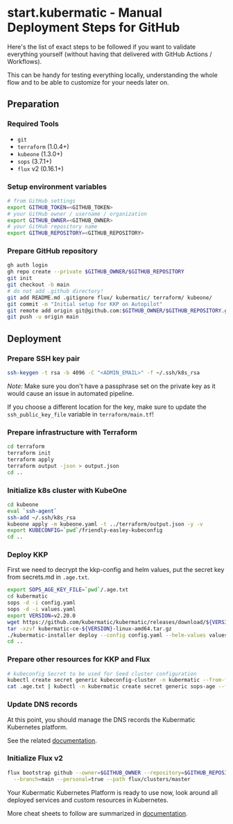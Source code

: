 # start.kubermatic - Manual Deployment Steps for GitHub

Here's the list of exact steps to be followed if you want to validate everything yourself
(without having that delivered with GitHub Actions / Workflows).

This can be handy for testing everything locally, understanding the whole flow and to be able to customize
for your needs later on.

## Preparation

### Required Tools

 * `git`
 * `terraform` (1.0.4+)
 * `kubeone` (1.3.0+)
 * `sops` (3.7.1+)
 * `flux` v2 (0.16.1+)

### Setup environment variables

```bash
# from GitHub settings
export GITHUB_TOKEN=<GITHUB_TOKEN>
# your GitHub owner / username / organization
export GITHUB_OWNER=<GITHUB_OWNER>
# your GitHub repository name
export GITHUB_REPOSITORY=<GITHUB_REPOSITORY>
```

### Prepare GitHub repository

```bash
gh auth login
gh repo create --private $GITHUB_OWNER/$GITHUB_REPOSITORY
git init
git checkout -b main
# do not add .github directory!
git add README.md .gitignore flux/ kubermatic/ terraform/ kubeone/
git commit -m "Initial setup for KKP on Autopilot"
git remote add origin git@github.com:$GITHUB_OWNER/$GITHUB_REPOSITORY.git
git push -u origin main
```

## Deployment

### Prepare SSH key pair

```bash
ssh-keygen -t rsa -b 4096 -C "<ADMIN_EMAIL>" -f ~/.ssh/k8s_rsa
```

_*Note*:_ Make sure you don't have a passphrase set on the private key as it would cause an issue in automated pipeline.

If you choose a different location for the key, make sure to update the `ssh_public_key_file` variable in `terraform/main.tf`!

### Prepare infrastructure with Terraform

```bash
cd terraform
terraform init
terraform apply
terraform output -json > output.json
cd ..
```

### Initialize k8s cluster with KubeOne

```bash
cd kubeone
eval `ssh-agent`
ssh-add ~/.ssh/k8s_rsa
kubeone apply -m kubeone.yaml -t ../terraform/output.json -y -v
export KUBECONFIG=`pwd`/friendly-easley-kubeconfig
cd ..
```

### Deploy KKP

First we need to decrypt the kkp-config and helm values, put the secret key from secrets.md in `.age.txt`.

```bash
export SOPS_AGE_KEY_FILE=`pwd`/.age.txt
cd kubermatic
sops -d -i config.yaml
sops -d -i values.yaml
export VERSION=v2.20.0
wget https://github.com/kubermatic/kubermatic/releases/download/${VERSION}/kubermatic-ce-${VERSION}-linux-amd64.tar.gz
tar -xzvf kubermatic-ce-${VERSION}-linux-amd64.tar.gz
./kubermatic-installer deploy --config config.yaml --helm-values values.yaml --storageclass azure
cd ..
```

### Prepare other resources for KKP and Flux

```bash
# kubeconfig Secret to be used for Seed cluster configuration
kubectl create secret generic kubeconfig-cluster -n kubermatic --from-file=kubeconfig=`pwd`/kubeone/friendly-easley-kubeconfig --dry-run=client -o yaml | kubectl apply -f -
cat .age.txt | kubectl -n kubermatic create secret generic sops-age --from-file=age.agekey=/dev/stdin --dry-run=client -o yaml | kubectl apply -f -
```

### Update DNS records

At this point, you should manage the DNS records the Kubermatic Kubernetes platform.

See the related [documentation](https://docs.kubermatic.com/kubermatic/master/guides/installation/install_kkp_ce/#create-dns-records).

### Initialize Flux v2

```bash
flux bootstrap github --owner=$GITHUB_OWNER --repository=$GITHUB_REPOSITORY \
  --branch=main --personal=true --path flux/clusters/master
```

Your Kubermatic Kubernetes Platform is ready to use now, look around
all deployed services and custom resources in Kubernetes.

More cheat sheets to follow are summarized in [documentation](https://docs.kubermatic.com/kubermatic/master/installation/start_kkp/cheat_sheets).
